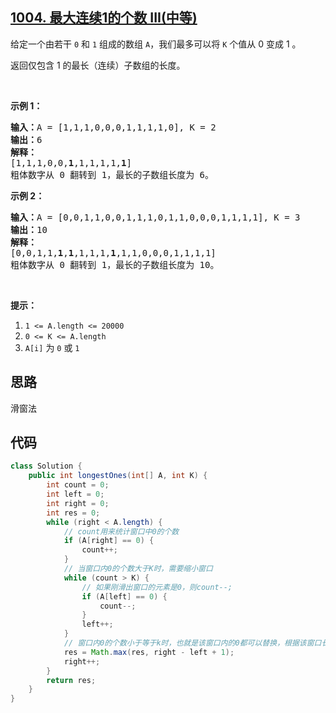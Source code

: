 ## [1004. 最大连续1的个数 III(中等)](https://leetcode-cn.com/problems/max-consecutive-ones-iii/)
<div class="notranslate"><p>给定一个由若干 <code>0</code> 和 <code>1</code> 组成的数组&nbsp;<code>A</code>，我们最多可以将&nbsp;<code>K</code>&nbsp;个值从 0 变成 1 。</p>

<p>返回仅包含 1 的最长（连续）子数组的长度。</p>

<p>&nbsp;</p>

<p><strong>示例 1：</strong></p>

<pre><strong>输入：</strong>A = [1,1,1,0,0,0,1,1,1,1,0], K = 2
<strong>输出：</strong>6
<strong>解释： </strong>
[1,1,1,0,0,<strong>1</strong>,1,1,1,1,<strong>1</strong>]
粗体数字从 0 翻转到 1，最长的子数组长度为 6。</pre>

<p><strong>示例 2：</strong></p>

<pre><strong>输入：</strong>A = [0,0,1,1,0,0,1,1,1,0,1,1,0,0,0,1,1,1,1], K = 3
<strong>输出：</strong>10
<strong>解释：</strong>
[0,0,1,1,<strong>1</strong>,<strong>1</strong>,1,1,1,<strong>1</strong>,1,1,0,0,0,1,1,1,1]
粗体数字从 0 翻转到 1，最长的子数组长度为 10。</pre>

<p>&nbsp;</p>

<p><strong>提示：</strong></p>

<ol>
	<li><code>1 &lt;= A.length &lt;= 20000</code></li>
	<li><code>0 &lt;= K &lt;= A.length</code></li>
	<li><code>A[i]</code> 为&nbsp;<code>0</code>&nbsp;或&nbsp;<code>1</code>&nbsp;</li>
</ol>
</div>

## 思路
滑窗法

## 代码
```java
class Solution {
    public int longestOnes(int[] A, int K) {
        int count = 0;
        int left = 0;
        int right = 0;
        int res = 0;
        while (right < A.length) {
            // count用来统计窗口中0的个数
            if (A[right] == 0) {
                count++;
            }
            // 当窗口内0的个数大于K时，需要缩小窗口
            while (count > K) {
                // 如果刚滑出窗口的元素是0，则count--;
                if (A[left] == 0) {
                    count--;
                }
                left++;
            }
            // 窗口内0的个数小于等于k时，也就是该窗口内的0都可以替换，根据该窗口长度来确定是否更新result
            res = Math.max(res, right - left + 1);
            right++;
        }
        return res;
    }
}
```
